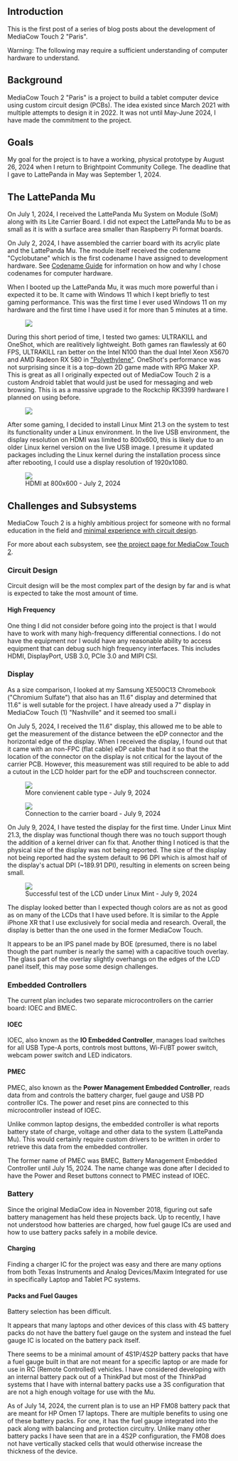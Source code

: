 ## Introduction
This is the first post of a series of blog posts about the development of MediaCow Touch 2 "Paris".

Warning: The following may require a sufficient understanding of computer hardware to understand.

## Background
MediaCow Touch 2 "Paris" is a project to build a tablet computer device using custom circuit design (PCBs). The idea existed since March 2021 with multiple attempts to design it in 2022. It was not until May-June 2024, I have made the commitment to the project. 

## Goals 
My goal for the project is to have a working, physical prototype by August 26, 2024 when I return to Brightpoint Community College. The deadline that I gave to LattePanda in May was September 1, 2024.  

## The LattePanda Mu
On July 1, 2024, I received the LattePanda Mu System on Module (SoM) along with its Lite Carrier Board. I did not expect the LattePanda Mu to be as small as it is with a surface area smaller than Raspberry Pi format boards.

On July 2, 2024, I have assembled the carrier board with its acrylic plate and the LattePanda Mu. The module itself received the codename "Cyclobutane" which is the first codename I have assigned to development hardware. See [Codename Guide](../../projects/codenames/) for information on how and why I chose codenames for computer hardware. 

When I booted up the LattePanda Mu, it was much more powerful than i expected it to be. It came with Windows 11 which I kept briefly to test gaming performance. This was the first time I ever used Windows 11 on my hardware and the first time I have used it for more than 5 minutes at a time.

<figure>
    <img src="/static/blog/mct2_p1/mu_win11.webp">
</figure>

During this short period of time, I tested two games: ULTRAKILL and OneShot, which are realitively lightweight. Both games ran flawlessly at 60 FPS, ULTRAKILL ran better on the Intel N100 than the dual Intel Xeon X5670 and AMD Radeon RX 580 in ["Polyethylene"](../../projects/wbpc_pe/). OneShot's performance was not surprising since it is a top-down 2D game made with RPG Maker XP. This is great as all I originally expected out of MediaCow Touch 2 is a custom Android tablet that would just be used for messaging and web browsing. This is as a massive upgrade to the Rockchip RK3399 hardware I planned on using before.

<figure>
    <img src="/static/blog/mct2_p1/mu_ultrakill.webp">
</figure>

After some gaming, I decided to install Linux Mint 21.3 on the system to test its functionality under a Linux environment. In the live USB environment, the display resolution on HDMI was limited to 800x600, this is likely due to an older Linux kernel version on the live USB image. I presume it updated packages including the Linux kernel during the installation process since after rebooting, I could use a display resolution of 1920x1080. 

<figure>
    <img src="/static/blog/mct2_p1/mu_mint_nodrivers.webp">
    <figcaption>HDMI at 800x600 - July 2, 2024</figcaption>
</figure>

## Challenges and Subsystems
MediaCow Touch 2 is a highly ambitious project for someone with no formal education in the field and [minimal experience with circuit design](../../projects/mathpad/). 

For more about each subsystem, see [the project page for MediaCow Touch 2](../../projects/mct2/).

### Circuit Design
Circuit design will be the most complex part of the design by far and is what is expected to take the most amount of time.

#### High Frequency
One thing I did not consider before going into the project is that I would have to work with many high-frequency differential connections. I do not have the equipment nor I would have any reasonable ability to access equipment that can debug such high frequency interfaces. This includes HDMI, DisplayPort, USB 3.0, PCIe 3.0 and MIPI CSI.

### Display
As a size comparison, I looked at my Samsung XE500C13 Chromebook ("Chromium Sulfate") that also has an 11.6" display and determined that 11.6" is well sutable for the project. I have already used a 7" display in MediaCow Touch (1) "Nashville" and it seemed too small.i

On July 5, 2024, I received the 11.6" display, this allowed me to be able to get the measurement of the distance between the eDP connector and the horizontal edge of the display. When I received the display, I found out that it came with an non-FPC (flat cable) eDP cable that had it so that the location of the connector on the display is not critical for the layout of the carrier PCB. However, this measurement was still required to be able to add a cutout in the LCD holder part for the eDP and touchscreen connector.

<figure>
    <img src="/static/blog/mct2_p1/lcd_cable.webp">
    <figcaption>More convienent cable type - July 9, 2024</figcaption>
</figure>

<figure>
    <img src="/static/blog/mct2_p1/lcd_cable_2.webp">
    <figcaption>Connection to the carrier board - July 9, 2024</figcaption>
</figure>


On July 9, 2024, I have tested the display for the first time. Under Linux Mint 21.3, the display was functional though there was no touch support though the addition of a kernel driver can fix that. Another thing I noticed is that the physical size of the display was not being reported. The size of the display not being reported had the system default to 96 DPI which is almost half of the display's actual DPI (~189.91 DPI), resulting in elements on screen being small. 

<figure>
    <img src="/static/blog/mct2_p1/mu_mint_lcd.webp">
    <figcaption>Successful test of the LCD under Linux Mint - July 9, 2024</figcaption>
</figure>

The display looked better than I expected though colors are as not as good as on many of the LCDs that I have used before. It is similar to the Apple iPhone XR that I use exclusively for social media and research. Overall, the display is better than the one used in the former MediaCow Touch. 

It appears to be an IPS panel made by BOE (presumed, there is no label though the part number is nearly the same) with a capacitive touch overlay. The glass part of the overlay slightly overhangs on the edges of the LCD panel itself, this may pose some design challenges. 

### Embedded Controllers
The current plan includes two separate microcontrollers on the carrier board: IOEC and BMEC. 

#### IOEC
IOEC, also known as the **IO Embedded Controller**, manages load switches for all USB Type-A ports, controls most buttons, Wi-Fi/BT power switch, webcam power switch and LED indicators.

#### PMEC
PMEC, also known as the **Power Management Embedded Controller**, reads data from and controls the battery charger, fuel gauge and USB PD controller ICs. The power and reset pins are connected to this microcontroller instead of IOEC.

Unlike common laptop designs, the embedded controller is what reports battery state of charge, voltage and other data to the system (LattePanda Mu). This would certainly require custom drivers to be written in order to retrieve this data from the embedded controller.

The former name of PMEC was BMEC, Battery Management Embedded Controller until July 15, 2024. The name change was done after I decided to have the Power and Reset buttons connect to PMEC instead of IOEC.

### Battery
Since the original MediaCow idea in November 2018, figuring out safe battery management has held these projects back. Up to recently, I have not understood how batteries are charged, how fuel gauge ICs are used and how to use battery packs safely in a mobile device.

#### Charging
Finding a charger IC for the project was easy and there are many options from both Texas Instruments and Analog Devices/Maxim Integrated for use in specifically Laptop and Tablet PC systems.

#### Packs and Fuel Gauges
Battery selection has been difficult. 

It appears that many laptops and other devices of this class with 4S battery packs do not have the battery fuel gauge on the system and instead the fuel gauge IC is located on the battery pack itself. 

There seems to be a minimal amount of 4S1P/4S2P battery packs that have a fuel gauge built in that are not meant for a specific laptop or are made for use in RC (Remote Controlled) vehicles. I have considered developing with an internal battery pack out of a ThinkPad but most of the ThinkPad systems that I have with internal battery packs use a 3S configuration that are not a high enough voltage for use with the Mu. 

As of July 14, 2024, the current plan is to use an HP FM08 battery pack that are meant for HP Omen 17 laptops. There are multiple benefits to using one of these battery packs. For one, it has the fuel gauge integrated into the pack along with balancing and protection circuitry. Unlike many other battery packs I have seen that are in a 4S2P configuration, the FM08 does not have vertically stacked cells that would otherwise increase the thickness of the device.




